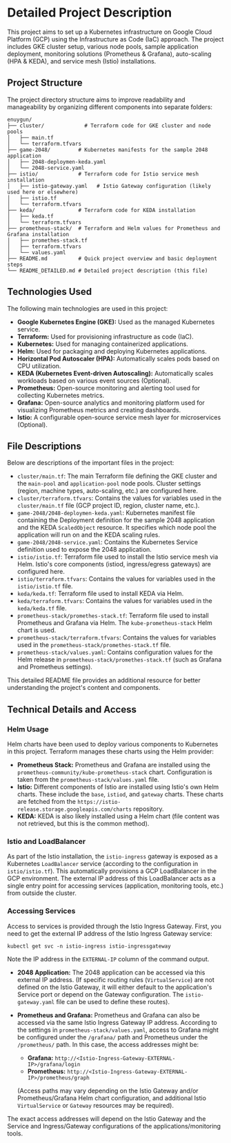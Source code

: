 # Detailed Project Description

This project aims to set up a Kubernetes infrastructure on Google Cloud Platform (GCP) using the Infrastructure as Code (IaC) approach. The project includes GKE cluster setup, various node pools, sample application deployment, monitoring solutions (Prometheus & Grafana), auto-scaling (HPA & KEDA), and service mesh (Istio) installations.

## Project Structure

The project directory structure aims to improve readability and manageability by organizing different components into separate folders:

```
enuygun/
├── cluster/             # Terraform code for GKE cluster and node pools
│   ├── main.tf
│   └── terraform.tfvars
├── game-2048/         # Kubernetes manifests for the sample 2048 application
│   ├── 2048-deploymen-keda.yaml
│   └── 2048-service.yaml
├── istio/             # Terraform code for Istio service mesh installation
│   ├── istio-gateway.yaml   # Istio Gateway configuration (likely used here or elsewhere)
│   ├── istio.tf
│   └── terraform.tfvars
├── keda/              # Terraform code for KEDA installation
│   ├── keda.tf
│   └── terraform.tfvars
├── prometheus-stack/  # Terraform and Helm values for Prometheus and Grafana installation
│   ├── promethes-stack.tf
│   ├── terraform.tfvars
│   └── values.yaml
├── README.md          # Quick project overview and basic deployment steps
└── README_DETAILED.md # Detailed project description (this file)
```

## Technologies Used

The following main technologies are used in this project:

*   **Google Kubernetes Engine (GKE):** Used as the managed Kubernetes service.
*   **Terraform:** Used for provisioning infrastructure as code (IaC).
*   **Kubernetes:** Used for managing containerized applications.
*   **Helm:** Used for packaging and deploying Kubernetes applications.
*   **Horizontal Pod Autoscaler (HPA):** Automatically scales pods based on CPU utilization.
*   **KEDA (Kubernetes Event-driven Autoscaling):** Automatically scales workloads based on various event sources (Optional).
*   **Prometheus:** Open-source monitoring and alerting tool used for collecting Kubernetes metrics.
*   **Grafana:** Open-source analytics and monitoring platform used for visualizing Prometheus metrics and creating dashboards.
*   **Istio:** A configurable open-source service mesh layer for microservices (Optional).

## File Descriptions

Below are descriptions of the important files in the project:

*   `cluster/main.tf`: The main Terraform file defining the GKE cluster and the `main-pool` and `application-pool` node pools. Cluster settings (region, machine types, auto-scaling, etc.) are configured here.
*   `cluster/terraform.tfvars`: Contains the values for variables used in the `cluster/main.tf` file (GCP project ID, region, cluster name, etc.).
*   `game-2048/2048-deploymen-keda.yaml`: Kubernetes manifest file containing the Deployment definition for the sample 2048 application and the KEDA `ScaledObject` resource. It specifies which node pool the application will run on and the KEDA scaling rules.
*   `game-2048/2048-service.yaml`: Contains the Kubernetes Service definition used to expose the 2048 application.
*   `istio/istio.tf`: Terraform file used to install the Istio service mesh via Helm. Istio's core components (istiod, ingress/egress gateways) are configured here.
*   `istio/terraform.tfvars`: Contains the values for variables used in the `istio/istio.tf` file.
*   `keda/keda.tf`: Terraform file used to install KEDA via Helm.
*   `keda/terraform.tfvars`: Contains the values for variables used in the `keda/keda.tf` file.
*   `prometheus-stack/promethes-stack.tf`: Terraform file used to install Prometheus and Grafana via Helm. The `kube-prometheus-stack` Helm chart is used.
*   `prometheus-stack/terraform.tfvars`: Contains the values for variables used in the `prometheus-stack/promethes-stack.tf` file.
*   `prometheus-stack/values.yaml`: Contains configuration values for the Helm release in `prometheus-stack/promethes-stack.tf` (such as Grafana and Prometheus settings).

This detailed README file provides an additional resource for better understanding the project's content and components.

## Technical Details and Access

### Helm Usage

Helm charts have been used to deploy various components to Kubernetes in this project. Terraform manages these charts using the Helm provider:

*   **Prometheus Stack:** Prometheus and Grafana are installed using the `prometheus-community/kube-prometheus-stack` chart. Configuration is taken from the `prometheus-stack/values.yaml` file.
*   **Istio:** Different components of Istio are installed using Istio's own Helm charts. These include the `base`, `istiod`, and `gateway` charts. These charts are fetched from the `https://istio-release.storage.googleapis.com/charts` repository.
*   **KEDA:** KEDA is also likely installed using a Helm chart (file content was not retrieved, but this is the common method).

### Istio and LoadBalancer

As part of the Istio installation, the `istio-ingress` gateway is exposed as a Kubernetes `LoadBalancer` service (according to the configuration in `istio/istio.tf`). This automatically provisions a GCP LoadBalancer in the GCP environment. The external IP address of this LoadBalancer acts as a single entry point for accessing services (application, monitoring tools, etc.) from outside the cluster.

### Accessing Services

Access to services is provided through the Istio Ingress Gateway. First, you need to get the external IP address of the Istio Ingress Gateway service:

```shell
kubectl get svc -n istio-ingress istio-ingressgateway
```

Note the IP address in the `EXTERNAL-IP` column of the command output.

*   **2048 Application:** The 2048 application can be accessed via this external IP address. (If specific routing rules (`VirtualService`) are not defined on the Istio Gateway, it will either default to the application's Service port or depend on the Gateway configuration. The `istio-gateway.yaml` file can be used to define these routes).

*   **Prometheus and Grafana:** Prometheus and Grafana can also be accessed via the same Istio Ingress Gateway IP address. According to the settings in `prometheus-stack/values.yaml`, access to Grafana might be configured under the `/grafana/` path and Prometheus under the `/prometheus/` path. In this case, the access addresses might be:

    *   **Grafana:** `http://<Istio-Ingress-Gateway-EXTERNAL-IP>/grafana/login`
    *   **Prometheus:** `http://<Istio-Ingress-Gateway-EXTERNAL-IP>/prometheus/graph`

    (Access paths may vary depending on the Istio Gateway and/or Prometheus/Grafana Helm chart configuration, and additional Istio `VirtualService` or `Gateway` resources may be required).

The exact access addresses will depend on the Istio Gateway and the Service and Ingress/Gateway configurations of the applications/monitoring tools.